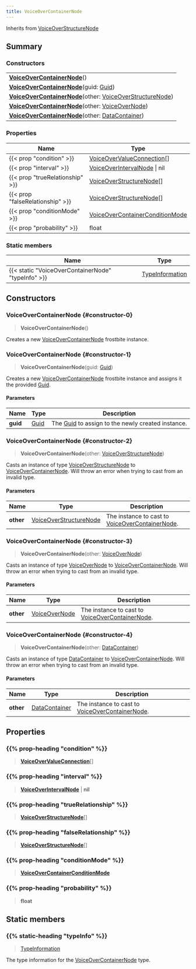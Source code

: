 ```yaml
---
title: VoiceOverContainerNode
---
```


Inherits from 
[VoiceOverStructureNode](/vext/ref/fb/voiceoverstructurenode)

## Summary
### Constructors
| |
| ----------- |
| **[VoiceOverContainerNode](#constructor-0)**() |
| **[VoiceOverContainerNode](#constructor-1)**(guid: [Guid](/vext/ref/shared/class/guid)) |
| **[VoiceOverContainerNode](#constructor-2)**(other: [VoiceOverStructureNode](/vext/ref/fb/voiceoverstructurenode)) |
| **[VoiceOverContainerNode](#constructor-3)**(other: [VoiceOverNode](/vext/ref/fb/voiceovernode)) |
| **[VoiceOverContainerNode](#constructor-4)**(other: [DataContainer](/vext/ref/shared/class/datacontainer)) |

### Properties
| Name | Type |
| ---- | ---- |
| {{< prop "condition" >}} | [VoiceOverValueConnection](/vext/ref/fb/voiceovervalueconnection)[] |
| {{< prop "interval" >}} | [VoiceOverIntervalNode](/vext/ref/fb/voiceoverintervalnode) \| nil |
| {{< prop "trueRelationship" >}} | [VoiceOverStructureNode](/vext/ref/fb/voiceoverstructurenode)[] |
| {{< prop "falseRelationship" >}} | [VoiceOverStructureNode](/vext/ref/fb/voiceoverstructurenode)[] |
| {{< prop "conditionMode" >}} | [VoiceOverContainerConditionMode](/vext/ref/fb/voiceovercontainerconditionmode) |
| {{< prop "probability" >}} | float |

### Static members
| Name | Type |
| ---- | ---- |
| {{< static "VoiceOverContainerNode" "typeInfo" >}} | [TypeInformation](/vext/ref/shared/class/typeinformation) |

## Constructors
### VoiceOverContainerNode {#constructor-0}
> **VoiceOverContainerNode**()

Creates a new [VoiceOverContainerNode](/vext/ref/fb/voiceovercontainernode) frostbite instance.

### VoiceOverContainerNode {#constructor-1}
> **VoiceOverContainerNode**(guid: [Guid](/vext/ref/shared/class/guid))

Creates a new [VoiceOverContainerNode](/vext/ref/fb/voiceovercontainernode) frostbite instance and assigns it the provided [Guid](/vext/ref/shared/class/guid).

#### Parameters
| Name | Type | Description |
| ---- | ---- | ----------- |
| **guid** | [Guid](/vext/ref/shared/class/guid) | The [Guid](/vext/ref/shared/class/guid) to assign to the newly created instance. |

### VoiceOverContainerNode {#constructor-2}
> **VoiceOverContainerNode**(other: [VoiceOverStructureNode](/vext/ref/fb/voiceoverstructurenode))

Casts an instance of type [VoiceOverStructureNode](/vext/ref/fb/voiceoverstructurenode) to [VoiceOverContainerNode](/vext/ref/fb/voiceovercontainernode). Will throw an error when trying to cast from an invalid type.

#### Parameters
| Name | Type | Description |
| ---- | ---- | ----------- |
| **other** | [VoiceOverStructureNode](/vext/ref/fb/voiceoverstructurenode) | The instance to cast to [VoiceOverContainerNode](/vext/ref/fb/voiceovercontainernode). |

### VoiceOverContainerNode {#constructor-3}
> **VoiceOverContainerNode**(other: [VoiceOverNode](/vext/ref/fb/voiceovernode))

Casts an instance of type [VoiceOverNode](/vext/ref/fb/voiceovernode) to [VoiceOverContainerNode](/vext/ref/fb/voiceovercontainernode). Will throw an error when trying to cast from an invalid type.

#### Parameters
| Name | Type | Description |
| ---- | ---- | ----------- |
| **other** | [VoiceOverNode](/vext/ref/fb/voiceovernode) | The instance to cast to [VoiceOverContainerNode](/vext/ref/fb/voiceovercontainernode). |

### VoiceOverContainerNode {#constructor-4}
> **VoiceOverContainerNode**(other: [DataContainer](/vext/ref/shared/class/datacontainer))

Casts an instance of type [DataContainer](/vext/ref/shared/class/datacontainer) to [VoiceOverContainerNode](/vext/ref/fb/voiceovercontainernode). Will throw an error when trying to cast from an invalid type.

#### Parameters
| Name | Type | Description |
| ---- | ---- | ----------- |
| **other** | [DataContainer](/vext/ref/shared/class/datacontainer) | The instance to cast to [VoiceOverContainerNode](/vext/ref/fb/voiceovercontainernode). |

## Properties
### {{% prop-heading "condition" %}}
> **[VoiceOverValueConnection](/vext/ref/fb/voiceovervalueconnection)**[]

### {{% prop-heading "interval" %}}
> **[VoiceOverIntervalNode](/vext/ref/fb/voiceoverintervalnode)** | **nil**

### {{% prop-heading "trueRelationship" %}}
> **[VoiceOverStructureNode](/vext/ref/fb/voiceoverstructurenode)**[]

### {{% prop-heading "falseRelationship" %}}
> **[VoiceOverStructureNode](/vext/ref/fb/voiceoverstructurenode)**[]

### {{% prop-heading "conditionMode" %}}
> **[VoiceOverContainerConditionMode](/vext/ref/fb/voiceovercontainerconditionmode)**

### {{% prop-heading "probability" %}}
> **float**

## Static members
### {{% static-heading "typeInfo" %}}
> [TypeInformation](/vext/ref/shared/class/typeinformation)

The type information for the [VoiceOverContainerNode](/vext/ref/fb/voiceovercontainernode) type.


